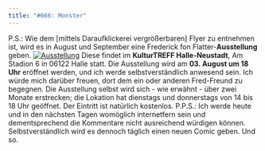 ```yaml
---
title: "#666: Monster"
---
```


P.S.: Wie dem [mittels Daraufklickerei vergrößerbaren] Flyer zu entnehmen ist, wird es in August und September eine Frederick fon Flatter-<strong>Ausstellung</strong> geben. 
<a name="Ausstellung" href="http://www.fonflatter.de/bilder/ausstellung_plakat.png" ><img src="http://www.fonflatter.de/bilder/ausstellung_plakat_s.png" alt="Ausstellung"></a>
Diese findet im <strong>KulturTREFF Halle-Neustadt</strong>, Am Stadion 6 in 06122 Halle statt. Die Ausstellung wird am <strong>03. August um 18 Uhr</strong> eröffnet werden, und ich werde selbstverständlich anwesend sein. Ich würde mich darüber freuen, dort dem ein oder anderen Fred-Freund zu begegnen. 
Die Ausstellung selbst wird sich - wie erwähnt - über zwei Monate erstrecken; die Lokation hat dienstags und donnerstags von 14 bis 18 Uhr geöffnet. Der Eintritt ist natürlich kostenlos.
P.P.S.: Ich werde heute und in den nächsten Tagen womöglich internetfern sein und dementsprechend die Kommentare nicht ausreichend würdigen können. Selbstverständlich wird es dennoch täglich einen neuen Comic geben.
Und so.
 
